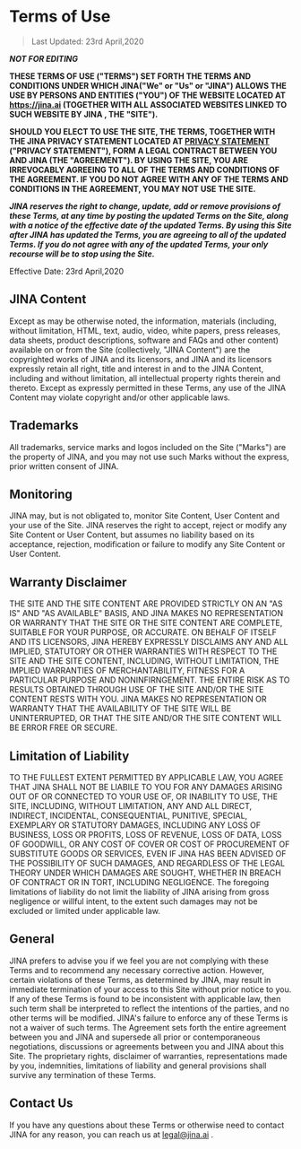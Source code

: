 # Terms of Use

> Last Updated: 23rd April,2020

***NOT FOR EDITING***

**THESE TERMS OF USE ("TERMS") SET FORTH THE TERMS AND CONDITIONS UNDER WHICH JINA("We" or "Us" or "JINA") ALLOWS THE USE BY PERSONS AND ENTITIES ("YOU") OF THE WEBSITE LOCATED AT https://jina.ai (TOGETHER WITH ALL ASSOCIATED WEBSITES LINKED TO SUCH WEBSITE BY JINA , THE "SITE").**

**SHOULD YOU ELECT TO USE THE SITE, THE TERMS, TOGETHER WITH THE JINA PRIVACY STATEMENT LOCATED AT [PRIVACY STATEMENT](https://github.com/jina-ai/legal/blob/master/privacy.md) ("PRIVACY STATEMENT"), FORM A LEGAL CONTRACT BETWEEN YOU AND JINA (THE "AGREEMENT"). BY USING THE SITE, YOU ARE IRREVOCABLY AGREEING TO ALL OF THE TERMS AND CONDITIONS OF THE AGREEMENT. IF YOU DO NOT AGREE WITH ANY OF THE TERMS AND CONDITIONS IN THE AGREEMENT, YOU MAY NOT USE THE SITE.**

***JINA reserves the right to change, update, add or remove provisions of these Terms, at any time by posting the updated Terms on the Site, along with a notice of the effective date of the updated Terms. By using this Site after JINA has updated the Terms, you are agreeing to all of the updated Terms. If you do not agree with any of the updated Terms, your only recourse will be to stop using the Site.***

Effective Date: 23rd April,2020

## JINA Content
Except as may be otherwise noted, the information, materials (including, without limitation, HTML, text, audio, video, white papers, press releases, data sheets, product descriptions, software and FAQs and other content) available on or from the Site (collectively, "JINA Content") are the copyrighted works of JINA and its licensors, and JINA and its licensors expressly retain all right, title and interest in and to the JINA Content, including and without limitation, all intellectual property rights therein and thereto. Except as expressly permitted in these Terms, any use of the JINA Content may violate copyright and/or other applicable laws.

## Trademarks 
All trademarks, service marks and logos included on the Site ("Marks") are the property of JINA, and you may not use such Marks without the express, prior written consent of JINA.

## Monitoring
JINA may, but is not obligated to, monitor Site Content, User Content and your use of the Site. JINA reserves the right to accept, reject or modify any Site Content or User Content, but assumes no liability based on its acceptance, rejection, modification or failure to modify any Site Content or User Content.

## Warranty Disclaimer
THE SITE AND THE SITE CONTENT ARE PROVIDED STRICTLY ON AN "AS IS" AND "AS AVAILABLE" BASIS, AND JINA MAKES NO REPRESENTATION OR WARRANTY THAT THE SITE OR THE SITE CONTENT ARE COMPLETE, SUITABLE FOR YOUR PURPOSE, OR ACCURATE. ON BEHALF OF ITSELF AND ITS LICENSORS, JINA HEREBY EXPRESSLY DISCLAIMS ANY AND ALL IMPLIED, STATUTORY OR OTHER WARRANTIES WITH RESPECT TO THE SITE AND THE SITE CONTENT, INCLUDING, WITHOUT LIMITATION, THE IMPLIED WARRANTIES OF MERCHANTABILITY, FITNESS FOR A PARTICULAR PURPOSE AND NONINFIRNGEMENT. THE ENTIRE RISK AS TO RESULTS OBTAINED THROUGH USE OF THE SITE AND/OR THE SITE CONTENT RESTS WITH YOU. JINA MAKES NO REPRESENTATION OR WARRANTY THAT THE AVAILABILITY OF THE SITE WILL BE UNINTERRUPTED, OR THAT THE SITE AND/OR THE SITE CONTENT WILL BE ERROR FREE OR SECURE.

## Limitation of Liability 
TO THE FULLEST EXTENT PERMITTED BY APPLICABLE LAW, YOU AGREE THAT JINA SHALL NOT BE LIABILE TO YOU FOR ANY DAMAGES ARISING OUT OF OR CONNECTED TO YOUR USE OF, OR INABILITY TO USE, THE SITE, INCLUDING, WITHOUT LIMITATION, ANY AND ALL DIRECT, INDIRECT, INCIDENTAL, CONSEQUENTIAL, PUNITIVE, SPECIAL, EXEMPLARY OR STATUTORY DAMAGES, INCLUDING ANY LOSS OF BUSINESS, LOSS OR PROFITS, LOSS OF REVENUE, LOSS OF DATA, LOSS OF GOODWILL, OR ANY COST OF COVER OR COST OF PROCUREMENT OF SUBSTITUTE GOODS OR SERVICES, EVEN IF JINA HAS BEEN ADVISED OF THE POSSIBILITY OF SUCH DAMAGES, AND REGARDLESS OF THE LEGAL THEORY UNDER WHICH DAMAGES ARE SOUGHT, WHETHER IN BREACH OF CONTRACT OR IN TORT, INCLUDING NEGLIGENCE. The foregoing limitations of liability do not limit the liability of JINA arising from gross negligence or willful intent, to the extent such damages may not be excluded or limited under applicable law.

## General
JINA prefers to advise you if we feel you are not complying with these Terms and to recommend any necessary corrective action. However, certain violations of these Terms, as determined by JINA, may result in immediate termination of your access to this Site without prior notice to you. If any of these Terms is found to be inconsistent with applicable law, then such term shall be interpreted to reflect the intentions of the parties, and no other terms will be modified. JINA's failure to enforce any of these Terms is not a waiver of such terms. The Agreement sets forth the entire agreement between you and JINA and supersede all prior or contemporaneous negotiations, discussions or agreements between you and JINA about this Site. The proprietary rights, disclaimer of warranties, representations made by you, indemnities, limitations of liability and general provisions shall survive any termination of these Terms.

## Contact Us
If you have any questions about these Terms or otherwise need to contact JINA for any reason, you can reach us at legal@jina.ai .
